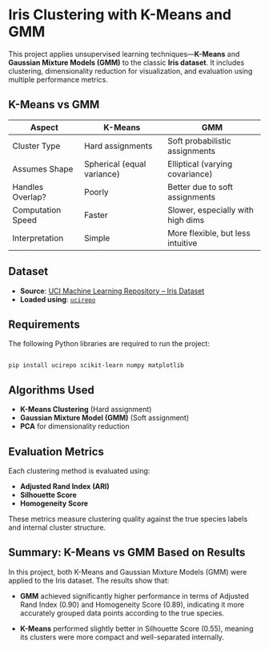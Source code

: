 # Iris Clustering with K-Means and GMM

This project applies unsupervised learning techniques—**K-Means** and **Gaussian Mixture Models (GMM)** to the classic **Iris dataset**. It includes clustering, dimensionality reduction for visualization, and evaluation using multiple performance metrics.

## K-Means vs GMM

| Aspect               | K-Means                        | GMM                                |
|----------------------|--------------------------------|-------------------------------------|
| Cluster Type         | Hard assignments               | Soft probabilistic assignments      |
| Assumes Shape        | Spherical (equal variance)     | Elliptical (varying covariance)     |
| Handles Overlap?     | Poorly                         | Better due to soft assignments      |
| Computation Speed    | Faster                         | Slower, especially with high dims   |
| Interpretation       | Simple                         | More flexible, but less intuitive   |


## Dataset
- **Source**: [UCI Machine Learning Repository – Iris Dataset](https://archive.ics.uci.edu/ml/datasets/iris)
- **Loaded using**: [`ucirepo`](https://archive.ics.uci.edu/)
## Requirements
The following Python libraries are required to run the project:

~~~

pip install ucirepo scikit-learn numpy matplotlib

~~~

## Algorithms Used
- **K-Means Clustering** (Hard assignment)
- **Gaussian Mixture Model (GMM)** (Soft assignment)
- **PCA** for dimensionality reduction

## Evaluation Metrics
Each clustering method is evaluated using:
- **Adjusted Rand Index (ARI)**
- **Silhouette Score**
- **Homogeneity Score**

These metrics measure clustering quality against the true species labels and internal cluster structure.


## Summary: K-Means vs GMM Based on Results
In this project, both K-Means and Gaussian Mixture Models (GMM) were applied to the Iris dataset. The results show that:

- **GMM** achieved significantly higher performance in terms of Adjusted Rand Index (0.90) and Homogeneity Score (0.89), indicating it more accurately grouped data points according to the true species.

- **K-Means** performed slightly better in Silhouette Score (0.55), meaning its clusters were more compact and well-separated internally.



